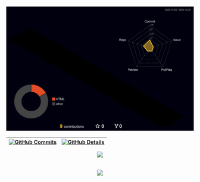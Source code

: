 ![Status](./profile-3d-contrib/profile-night-rainbow.svg)

 | [![GitHub Commits](http://github-profile-summary-cards.vercel.app/api/cards/productive-time?username=jeffolivera&theme=dracula&utcOffset=-3)](https://github.com/vn7n24fzkq/github-profile-summary-cards) | [![GitHub Details](http://github-profile-summary-cards.vercel.app/api/cards/profile-details?username=jeffolivera&theme=dracula)](https://github.com/vn7n24fzkq/github-profile-summary-cards) |  
 | ----------- | ----------- |

 <div align="center" >
<a href="https://skillicons.dev"   >
  <img src="https://skillicons.dev/icons?i=git,vscode,javascript,css,html,nodejs,figma,github,postman,discord,linkedin" />
</a>
  <br />

  </div>
  
##

   <div align="center" >
     <img src="https://github-profile-trophy.vercel.app/?username=jeffolivera&row=1&column=6&theme=dracula&margin-w=15&margin-h=15"/>
  </div>
  
